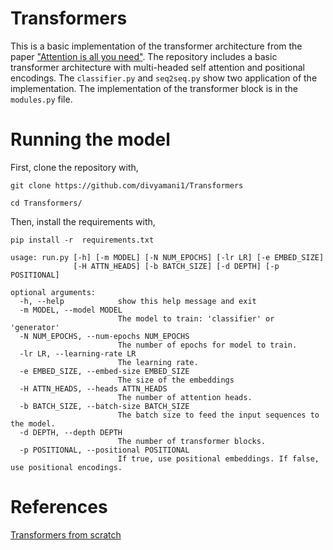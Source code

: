 # Transformers
This is a basic implementation of the transformer architecture from the paper ["Attention is all you need"](https://papers.nips.cc/paper/7181-attention-is-all-you-need.pdf). The repository includes a basic transformer architecture with multi-headed self attention and positional encodings. The `classifier.py` and `seq2seq.py` show two application of the implementation. The implementation of the transformer block is in the `modules.py` file.

# Running the model
First, clone the repository with,

`git clone https://github.com/divyamani1/Transformers`

`cd Transformers/`

Then, install the requirements with,

`pip install -r  requirements.txt`

```
usage: run.py [-h] [-m MODEL] [-N NUM_EPOCHS] [-lr LR] [-e EMBED_SIZE]
              [-H ATTN_HEADS] [-b BATCH_SIZE] [-d DEPTH] [-p POSITIONAL]

optional arguments:
  -h, --help            show this help message and exit
  -m MODEL, --model MODEL
                        The model to train: 'classifier' or 'generator'
  -N NUM_EPOCHS, --num-epochs NUM_EPOCHS
                        The number of epochs for model to train.
  -lr LR, --learning-rate LR
                        The learning rate.
  -e EMBED_SIZE, --embed-size EMBED_SIZE
                        The size of the embeddings
  -H ATTN_HEADS, --heads ATTN_HEADS
                        The number of attention heads.
  -b BATCH_SIZE, --batch-size BATCH_SIZE
                        The batch size to feed the input sequences to the model.
  -d DEPTH, --depth DEPTH
                        The number of transformer blocks.
  -p POSITIONAL, --positional POSITIONAL
                        If true, use positional embeddings. If false, use positional encodings.
```
# References
[Transformers from scratch](http://www.peterbloem.nl/blog/transformers)
